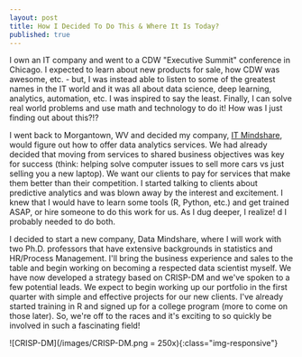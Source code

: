 ```yaml
---
layout: post
title: How I Decided To Do This & Where It Is Today?
published: true
---
```


I own an IT company and went to a CDW "Executive Summit" conference in Chicago. I expected to learn about new products for sale, how CDW was awesome, etc. - but, I was instead able to listen to some of the greatest names in the IT world and it was all about data science, deep learning, analytics, automation, etc. I was inspired to say the least. Finally, I can solve real world problems and use math and technology to do it! How was I just finding out about this?!?

I went back to Morgantown, WV and decided my company, <a href="http://www.itmindshare.com" target="_blank">IT Mindshare</a>, would figure out how to offer data analytics services. We had already decided that moving from services to shared business objectives was key for success (think: helping solve computer issues to sell more cars vs just selling you a new laptop). We want our clients to pay for services that make them better than their competition. I started talking to clients about predictive analytics and was blown away by the interest and excitement. I knew that I would have to learn some tools (R, Python, etc.) and get trained ASAP, or hire someone to do this work for us. As I dug deeper, I realize!
d I probably needed to do both. 

I decided to start a new company, Data Mindshare, where I will work with two Ph.D. professors that have extensive backgrounds in statistics and HR/Process Management. I'll bring the business experience and sales to the table and begin working on becoming a respected data scientist myself. We have now developed a strategy based on CRISP-DM and we've spoken to a few potential leads. We expect to begin working up our portfolio in the first quarter with simple and effective projects for our new clients. I've already started training in R and signed up for a college program (more to come on those later). So, we're off to the races and it's exciting to so quickly be involved in such a fascinating field!

![CRISP-DM](/images/CRISP-DM.png = 250x){:class="img-responsive"}
